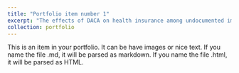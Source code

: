 ```yaml
---
title: "Portfolio item number 1"
excerpt: "The effects of DACA on health insurance among undocumented immigrants and US-born children"
collection: portfolio
---
```


This is an item in your portfolio. It can be have images or nice text. If you name the file .md, it will be parsed as markdown. If you name the file .html, it will be parsed as HTML. 
